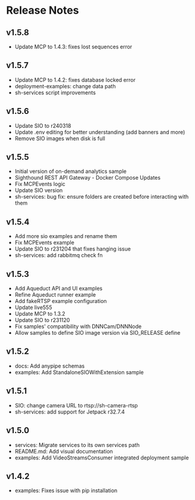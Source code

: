 # Release Notes

## v1.5.8

- Update MCP to 1.4.3: fixes lost sequences error

## v1.5.7

- Update MCP to 1.4.2: fixes database locked error
- deployment-examples: change data path
- sh-services script improvements

## v1.5.6

- Update SIO to r240318
- Update .env editing for better understanding (add banners and more)
- Remove SIO images when disk is full
  
## v1.5.5

- Initial version of on-demand analytics sample
- Sighthound REST API Gateway - Docker Compose Updates
- Fix MCPEvents logic
- Update SIO version
- sh-services: bug fix: ensure folders are created before interacting with them

## v1.5.4

- Add more sio examples and rename them
- Fix MCPEvents example
- Update SIO to r231204 that fixes hanging issue
- sh-services: add rabbitmq check fn

## v1.5.3 

- Add Aqueduct API and UI examples
- Refine Aqueduct runner example
- Add fakeRTSP example configuration
- Update live555
- Update MCP to 1.3.2
- Update SIO to r231120
- Fix samples' compatibility with DNNCam/DNNNode
- Allow samples to define SIO image version via SIO_RELEASE define

## v1.5.2

- docs: Add anypipe schemas
- examples: Add StandaloneSIOWithExtension sample

## v1.5.1

- SIO: change camera URL to rtsp://sh-camera-rtsp
- sh-services: add support for Jetpack r32.7.4

## v1.5.0

- services: Migrate services to its own services path
- README.md: Add visual documentation
- examples: Add VideoStreamsConsumer integrated deployment sample

## v1.4.2

- examples: Fixes issue with pip installation
